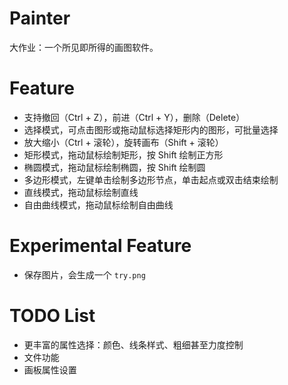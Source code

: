 # Painter

大作业：一个所见即所得的画图软件。

# Feature

- 支持撤回（Ctrl + Z），前进（Ctrl + Y），删除（Delete）
- 选择模式，可点击图形或拖动鼠标选择矩形内的图形，可批量选择
- 放大缩小（Ctrl + 滚轮），旋转画布（Shift + 滚轮）
- 矩形模式，拖动鼠标绘制矩形，按 Shift 绘制正方形
- 椭圆模式，拖动鼠标绘制椭圆，按 Shift 绘制圆
- 多边形模式，左键单击绘制多边形节点，单击起点或双击结束绘制
- 直线模式，拖动鼠标绘制直线
- 自由曲线模式，拖动鼠标绘制自由曲线

# Experimental Feature

- 保存图片，会生成一个 `try.png`

# TODO List

- 更丰富的属性选择：颜色、线条样式、粗细甚至力度控制
- 文件功能
- 画板属性设置